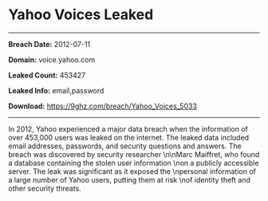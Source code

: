 # Yahoo Voices Leaked

------------
**Breach Date:** 2012-07-11

**Domain:** voice.yahoo.com

**Leaked Count:** 453427

**Leaked Info:** email,password

**Download:** https://9ghz.com/breach/Yahoo_Voices_5033

------------
In 2012, Yahoo experienced a major data breach when the information of over 453,000 users was leaked on the internet. The leaked data included email addresses, passwords, and security questions and answers. The breach was discovered by security researcher \n\nMarc Maiffret, who found a database containing the stolen user information \non a publicly accessible server. The leak was significant as it exposed the \npersonal information of a large number of Yahoo users, putting them at risk \nof identity theft and other security threats.
